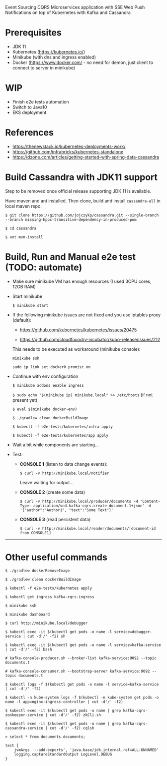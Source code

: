 Event Sourcing CQRS Microservices application with SSE Web Push Notifications on top of Kubernetes with Kafka and Cassandra

# Prerequisites
- JDK 11
- Kubernetes (https://kubernetes.io/)
- Minikube (with dns and ingress enabled)
- Docker (https://www.docker.com/ - no need for demon, just client to connect to server in minikube)

# WIP
- Finish e2e tests automation
- Switch to Java10
- EKS deployment

# References
- https://thenewstack.io/kubernetes-deployments-work/
- https://github.com/infrabricks/kubernetes-standalone
- https://dzone.com/articles/getting-started-with-spring-data-cassandra

# Build Cassandra with JDK11 support

  Step to be removed once official release supporting JDK 11 is available.

  Have maven and ant installed. Then clone, build and install `cassandra-all` in local maven repo:
  
  `$ git clone https://github.com/jojczykp/cassandra.git --single-branch --branch missing-hppc-transitive-dependency-in-produced-pom`
  
  `$ cd cassandra`
  
  `$ ant mvn-install`

# Build, Run and Manual e2e test (TODO: automate)

- Make sure minikube VM has enough resources (I used 3CPU cores, 12GB RAM)

- Start minikube

  `$ minikube start`

- If the following minikube issues are not fixed and you use iptables proxy (default):

  - https://github.com/kubernetes/kubernetes/issues/20475

  - https://github.com/cloudfoundry-incubator/kubo-release/issues/212

  This needs to be executed as workaround (minikube console):

  `minikube ssh`
  
  `sudo ip link set docker0 promisc on`

- Continue with env configuration

  `$ minikube addons enable ingress`

  `$ sudo echo "$(minikube ip) minikube.local" >> /etc/hosts` (if not present yet)

  `$ eval $(minikube docker-env)`

  `$ ./gradlew clean dockerBuildImage`

  `$ kubectl -f e2e-tests/kubernetes/infra apply`

  `$ kubectl -f e2e-tests/kubernetes/app apply`


- Wait a bit while components are starting...

- Test:

  - **CONSOLE 1** (listen to data change events):

    `$ curl -v http://minikube.local/notifier`

    Leave waiting for output...


  - **CONSOLE 2** (create some data)

    `$ curl -v http://minikube.local/producer/documents -H 'Content-Type: application/vnd.kafka-cqrs.create-document.1+json' -d '{"author":"Author1", "text":"Some Text"}'`


  - **CONSOLE 3** (read persistent data)

    `$ curl -v http://minikube.local/reader/documents/[document-id from CONSOLE1]`

------------

# Other useful commands

`$ ./gradlew dockerRemoveImage`

`$ ./gradlew clean dockerBuildImage`

`$ kubectl -f e2e-tests/kubernetes apply`

`$ kubectl get ingress kafka-cqrs-ingress`

`$ minikube ssh`

`$ minikube dashboard`

`$ curl http://minikube.local/debugger`

`$ kubectl exec -it $(kubectl get pods -o name -l service=debugger-service | cut -d'/' -f2) sh`

`$ kubectl exec -it $(kubectl get pods -o name -l service=kafka-service | cut -d'/' -f2) bash`

`# kafka-console-producer.sh --broker-list kafka-service:9092 --topic documents.t`

`# kafka-console-consumer.sh --bootstrap-server kafka-service:9092 --topic documents.t`

`$ kubectl logs -f $(kubectl get pods -o name -l service=kafka-service | cut -d'/' -f2)`

`$ kubectl -n kube-system logs -f $(kubectl -n kube-system get pods -o name -l app=nginx-ingress-controller | cut -d'/' -f2)`

`$ kubectl exec -it $(kubectl get pods -o name | grep kafka-cqrs-zookeeper-service | cut -d'/' -f2) zkCli.sh`

`$ kubectl exec -it $(kubectl get pods -o name | grep kafka-cqrs-cassandra-service | cut -d'/' -f2) cqlsh`

`> select * from documents.documents;`

```
test {
    jvmArgs '--add-exports', 'java.base/jdk.internal.ref=ALL-UNNAMED'
    logging.captureStandardOutput LogLevel.DEBUG
}
```
